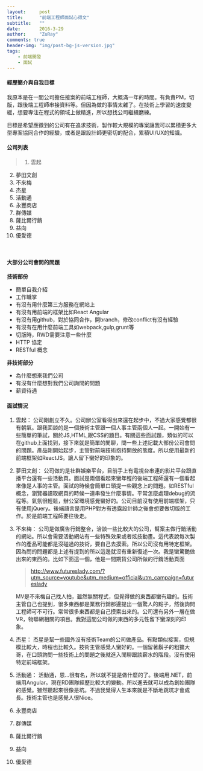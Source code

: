 ```yaml
---
layout:     post
title:      "前端工程師面試心得文"
subtitle:   ""
date:       2016-3-29
author:     "ZuRay"
comments: true
header-img: "img/post-bg-js-version.jpg"
tags:
    - 前端開發
    - 面試
---
```


#### 經歷簡介與自我目標
我原本是在一間公司擔任接案的前端工程師，大概滿一年的時間。有負責PM，切版，跟後端工程師串接資料等。但因為做的事情太雜了。在技術上學習的速度變緩，想要專注在程式的領域上做精進，所以想找公司繼續磨練。  

目標是希望應徵到的公司有在追求技術，製作較大規模的專案讓我可以累積更多大型專案協同合作的經驗，或者是跟設計師更密切的配合，累積UI/UX的知識。

#### 公司列表
> 1. 雲起
2. 夢田文創   
3. 不來梅     
4. 杰星      
5. 活動通   
6. 永豐商店    
7. 群傳媒     
8. 薩比爾行銷
9. 益向
10. 優愛德

<br>

#### 大部分公司會問的問題
**技術部份**  

* 簡單自我介紹
* 工作職掌
* 有沒有用什麼第三方服務在網站上
* 有沒有用前端的框架比如React Angular
* 有沒有用github，對於協同合作，開branch，修改conflict有沒有經驗
* 有沒有在用什麼前端工具如webpack,gulp,grunt等
* 切版時，RWD需要注意一些什麼
* HTTP 協定
* RESTful 概念  

**非技術部分**  

* 為什麼想來我們公司
* 有沒有什麼想對我們公司詢問的問題
* 薪資待遇

#### 面試情況
1. 雲起：
   公司剛創立不久。公司辦公室看得出來還在起步中，不過大家感覺都很有朝氣。跟我面談的是一個技術主管跟一個人事主管兩個人一起。一開始有一些簡單的筆試，關於JS,HTML,跟CSS的題目。有關這些面試題，類似的可以在github上面找到，接下來就是簡單的閒聊，問一些上述記載大部份公司會問的問題。產品剛開始起步，主管對前端技術抱持開放的態度。所以使用最新的前端框架如ReactJS。讓人留下蠻好的印象的。
2. 夢田文創：
   公司做的是社群娛樂平台，目前手上有電視台串連的影片平台跟直播平台還有一些活動頁。面試是兩個看起來蠻年輕的後端工程師還有一個看起來像是人事的主管。面試的時候會簡單口頭提一些觀念上的問題。如RESTful概念，瀏覽器讀取網頁的時候一連串發生什麼事情。平常怎麼處理debug的流程等。氣氛很輕鬆，辦公室環境感覺蠻好的。公司目前沒有使用前端框架，只有使用jQuery。後端語言是用PHP對方有透露設計師之後會想要做切版的工作。於是前端工程師要往後走。     
3. 不來梅：
   公司是做廣告行銷整合，洽談一些比較大的公司，幫案主做行銷活動的網站。所以會需要活動網站有一些特殊效果或者炫技動畫。這代表說每次製作的產品可能都是沒碰過的技術，要自己去摸索。所以公司沒有用特定框架。因為問的問題都是上述有提到的所以這邊就沒有重新復述一次。我是蠻驚艷做出來的東西的。比如下面這一個，他是一間期貨公司所做的行銷活動頁面  
   > http://www.futureslady.com/?utm_source=youtube&utm_medium=official&utm_campaign=futureslady

   MV是不來梅自己找人拍，雖然無關程式，但覺得做的東西都蠻有趣的。技術主管自己也提到，很多東西都是業務行銷那邊提出一個驚人的點子，然後詢問工程師可不可行。常常很多東西都是自己摸索出來的。公司還有另外一層在做VR，物聯網相關的項目。我對這間公司做的東西的多元性留下蠻深刻的印象。  

4. 杰星：
   杰星是幫一些國外沒有技術Team的公司做產品。有點類似接案，但規模比較大，時程也比較久。技術主管感覺人蠻好的。一個留著鬍子的粗獷大哥，在口頭詢問一些技術上的問題之後就進入閒聊跟談薪水的階段。沒有使用特定前端框架。
5. 活動通：
   活動通，恩...很有名，所以就不提是做什麼的了。後端用.NET，前端用Angular。現在RD團隊經歷比較大的變動。所以進去就可以成為創始團隊的感覺。雖然聽起來很像是坑。不過我覺得人生本來就是不斷地跳坑才會成長。技術主管也是感覺人很Nice。    
6. 永豐商店    
7. 群傳媒     
8. 薩比爾行銷
9. 益向
10. 優愛德
